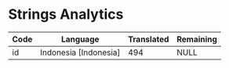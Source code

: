 # Strings Analytics


| Code | Language | Translated | Remaining |
|----|-------|-------|---|
| id | Indonesia [Indonesia] | 494 | NULL |
